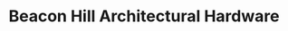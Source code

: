 ---
title: "Beacon Hill Architectural Hardware"
url: /colorado-springs/beacon-hill-architectural-hardware/
shop: trade
---